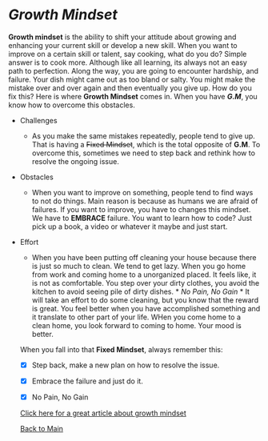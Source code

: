 # ***Growth Mindset***

**Growth mindset** is the ability to shift your attitude about growing and enhancing your current skill or develop a new skill. When you want to improve on a certain skill or talent, say cooking, what do you do? Simple answer is to cook more. Although like all learning, its always not an easy path to perfection. Along the way, you are going to encounter hardship, and failure. Your dish might came out as too bland or salty. You might make the mistake over and over again and then eventually you give up. How do you fix this? Here is where **Growth Mindset** comes in. When you have ***G.M***, you know how to overcome this obstacles. 

* Challenges
  * As you make the same mistakes repeatedly, people tend to give up. That is having a ~~Fixed Mindset~~, which is the total opposite of **G.M**. To overcome this, sometimes we need to step back and rethink how to resolve the ongoing issue. 

* Obstacles
  * When you want to improve on something, people tend to find ways to not do things. Main reason is because as humans we are afraid of failures. If you want to improve, you have to changes this mindset. We have to **EMBRACE** failure. You want to learn how to code? Just pick up a book, a video or whatever it maybe and just start. 
  
* Effort
  * When you have been putting off cleaning your house because there is just so much to clean. We tend to get lazy. When you go home from work and coming home to a unorganized placed. It feels like, it is not as comfortable.  You step over your dirty clothes, you avoid the kitchen to avoid seeing pile of dirty dishes. * *No Pain, No Gain* * It will take an effort to do some cleaning, but you know that the reward is great. You feel better when you have accomplished something and it translate to other part of your life. WHen you come home to a clean home, you look forward to coming to home. Your mood is better.
  
  When you fall into that **Fixed Mindset**, always remember this:
  
  - [x] Step back, make a new plan on how to resolve the issue.
  - [x] Embrace the failure and just do it.
  - [x] No Pain, No Gain

    
  [Click here for a great article about growth mindset](https://www.atlassian.com/blog/inside-atlassian/growth-mindset)
  
  
  [Back to Main](README.md)
